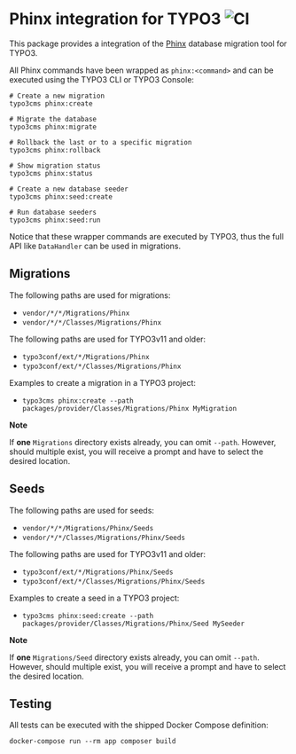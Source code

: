 # Phinx integration for TYPO3 ![CI](https://github.com/pagemachine/typo3-phinx/workflows/CI/badge.svg)

This package provides a integration of the [Phinx](https://phinx.org) database migration tool for TYPO3.

All Phinx commands have been wrapped as `phinx:<command>` and can be executed using the TYPO3 CLI or TYPO3 Console:

```
# Create a new migration
typo3cms phinx:create

# Migrate the database
typo3cms phinx:migrate

# Rollback the last or to a specific migration
typo3cms phinx:rollback

# Show migration status
typo3cms phinx:status

# Create a new database seeder
typo3cms phinx:seed:create

# Run database seeders
typo3cms phinx:seed:run
```

Notice that these wrapper commands are executed by TYPO3, thus the full API like `DataHandler` can be used in migrations.

## Migrations

The following paths are used for migrations:

* `vendor/*/*/Migrations/Phinx`
* `vendor/*/*/Classes/Migrations/Phinx`

The following paths are used for TYPO3v11 and older:

* `typo3conf/ext/*/Migrations/Phinx`
* `typo3conf/ext/*/Classes/Migrations/Phinx`

Examples to create a migration in a TYPO3 project:

* `typo3cms phinx:create --path packages/provider/Classes/Migrations/Phinx MyMigration`

**Note**

If **one** `Migrations` directory exists already, you can omit `--path`.
However, should multiple exist, you will receive a prompt and have to select
the desired location.

## Seeds

The following paths are used for seeds:

* `vendor/*/*/Migrations/Phinx/Seeds`
* `vendor/*/*/Classes/Migrations/Phinx/Seeds`

The following paths are used for TYPO3v11 and older:

* `typo3conf/ext/*/Migrations/Phinx/Seeds`
* `typo3conf/ext/*/Classes/Migrations/Phinx/Seeds`

Examples to create a seed in a TYPO3 project:

* `typo3cms phinx:seed:create --path packages/provider/Classes/Migrations/Phinx/Seed MySeeder`

**Note**

If **one** `Migrations/Seed` directory exists already, you can omit `--path`.
However, should multiple exist, you will receive a prompt and have to select
the desired location.

## Testing

All tests can be executed with the shipped Docker Compose definition:

    docker-compose run --rm app composer build
